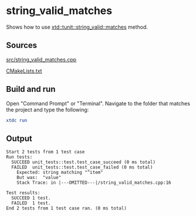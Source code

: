 # string_valid_matches

Shows how to use [xtd::tunit::string_valid::matches](https://gammasoft71.github.io/xtd/reference_guides/latest/classxtd_1_1tunit_1_1string__valid.html#a96767fa89a4c5d96149b6abbd5752a70) method.

## Sources

[src/string_valid_matches.cpp](src/string_valid_matches.cpp)

[CMakeLists.txt](CMakeLists.txt)

## Build and run

Open "Command Prompt" or "Terminal". Navigate to the folder that matches the project and type the following:

```cmake
xtdc run
```

## Output

```
Start 2 tests from 1 test case
Run tests:
  SUCCEED unit_tests::test.test_case_succeed (0 ms total)
  FAILED  unit_tests::test.test_case_failed (0 ms total)
    Expected: string matching "^item"
    But was:  "value"
    Stack Trace: in |---OMITTED---|/string_valid_matches.cpp:16

Test results:
  SUCCEED 1 test.
  FAILED  1 test.
End 2 tests from 1 test case ran. (0 ms total)
```
